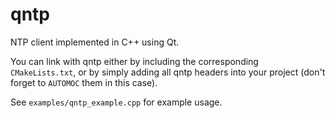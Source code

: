 # qntp
NTP client implemented in C++ using Qt.

You can link with qntp either by including the corresponding `CMakeLists.txt`, or by simply adding all qntp headers into your project (don't forget to `AUTOMOC` them in this case).

See `examples/qntp_example.cpp` for example usage.
